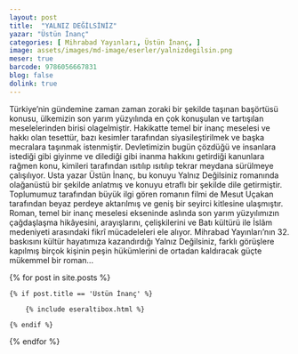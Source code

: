 ```yaml
---
layout: post
title:  "YALNIZ DEĞİLSİNİZ"
yazar: "Üstün İnanç"
categories: [ Mihrabad Yayınları, Üstün İnanç, ]
image: assets/images/md-image/eserler/yalnizdegilsin.png
meser: true
barcode: 9786056667831
blog: false
dolink: true
---
```


Türkiye’nin gündemine zaman zaman zoraki bir şekilde taşınan başörtüsü konusu, ülkemizin son yarım yüzyılında en çok konuşulan ve tartışılan meselelerinden birisi olagelmiştir. Hakikatte temel bir inanç meselesi ve hakkı olan tesettür, bazı kesimler tarafından siyasileştirilmek ve başka mecralara taşınmak istenmiştir. Devletimizin bugün çözdüğü ve insanlara istediği gibi giyinme ve dilediği gibi inanma hakkını getirdiği kanunlara rağmen konu, kimileri tarafından ısıtılıp ısıtılıp tekrar meydana sürülmeye çalışılıyor.
Usta yazar Üstün İnanç, bu konuyu Yalnız Değilsiniz romanında olağanüstü bir şekilde anlatmış ve konuyu etraflı bir şekilde dile getirmiştir. Toplumumuz tarafından büyük ilgi gören romanın filmi de Mesut Uçakan tarafından beyaz perdeye aktarılmış ve geniş bir seyirci kitlesine ulaşmıştır. Roman, temel bir inanç meselesi ekseninde aslında son yarım yüzyılımızın çağdaşlaşma hikâyesini, arayışlarını, çelişkilerini ve Batı kültürü ile İslâm medeniyeti arasındaki fikrî mücadeleleri ele alıyor.
Mihrabad Yayınları’nın 32. baskısını kültür hayatımıza kazandırdığı Yalnız Değilsiniz, farklı görüşlere kapılmış birçok kişinin peşin hükümlerini de ortadan kaldıracak güçte mükemmel bir roman...



{% for post in site.posts %}

    {% if post.title == 'Üstün İnanç' %}

        {% include eseraltibox.html %}

    {% endif %}

{% endfor %}
